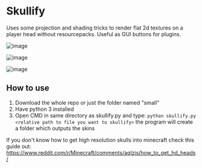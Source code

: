 # Skullify
Uses some projection and shading tricks to render flat 2d textures on a player head without resourcepacks. 
Useful as GUI buttons for plugins.

![image](https://user-images.githubusercontent.com/70565775/117182379-8facb880-add6-11eb-9ec4-c2a6b4e730c1.png)

![image](https://user-images.githubusercontent.com/70565775/117184259-d26f9000-add8-11eb-993b-e3f08417ec26.png)

![image](https://user-images.githubusercontent.com/70565775/117182534-c1258400-add6-11eb-872e-06fb99bb5621.png)

## How to use
1. Download the whole repo or just the folder named "small"
2. Have python 3 installed
3. Open CMD in same directory as skullify.py and type:
```python skullify.py <relative path to file you want to skullify>```
the program will create a folder which outputs the skins

If you don't know how to get high resolution skulls into minecraft check this guide out:
https://www.reddit.com/r/Minecraft/comments/aqlzis/how_to_get_hd_heads/
